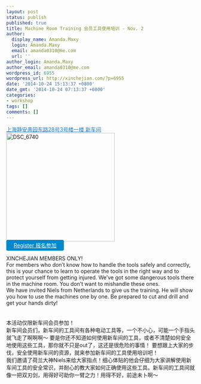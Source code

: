 ```yaml
---
layout: post
status: publish
published: true
title: Machine Room Training 会员工具使用培训 - Nov. 2
author:
  display_name: Amanda.Maxy
  login: Amanda.Maxy
  email: amanda0310@me.com
  url: ''
author_login: Amanda.Maxy
author_email: amanda0310@me.com
wordpress_id: 6955
wordpress_url: http://xinchejian.com/?p=6955
date: '2014-10-24 15:13:37 +0800'
date_gmt: '2014-10-24 07:13:37 +0800'
categories:
- workshop
tags: []
comments: []
---
```

<p><a style="color: #2578bf;" href="http://xinchejian.huodongxing.com/event/map/5244063275800" target="_blank">上海静安愚园东路28号3号楼一楼 新车间</a><br />
<a href="http://xinchejian.com/wp-content/uploads/2014/10/DSC_6740.jpg"><img src="http://xinchejian.com/wp-content/uploads/2014/10/DSC_6740-290x290.jpg" alt="DSC_6740" width="290" height="290" class="aligncenter size-thumbnail wp-image-6956" /></a><br />
<a style="background-color:#0088CC;color:white;border-radius:4px;cursor:pointer;font-size:14px;padding:6px 20px;" href="http://www.huodongxing.com/go/mrt" target="_blank" title="立即报名">Register 报名参加</a><br />
<!--:en--><br />
XINCHEJIAN MEMBERS ONLY!<br />
For members who don&rsquo;t know how to handle the tools safely and correctly, this is your chance to learn to operate the tools in the right way and to protect yourself from getting injured. We&rsquo;ve got some dangerous tools there in the machine room. You don&rsquo;t want to mishandle these ones.<br />
We have invited Niels from Netherlands to give us the training.  He will show you how to use the machines one by one. Be prepared to cut and drill and get your hands dirty!<br />
<!--:--><br />
<!--:zh--><br />
本活动仅限新车间会员参加！<br />
新车间会员们，新车间的工具间有各种电动工具等，一个不小心，可能一个手指头就飞走了啊啊啊～ 要是你还不知道如何使用新车间的工具，或者不清楚如何安全地使用这些工具，那你就不只是out了，这还是很危险的事情！ 要想跟上大家的步伐，安全使用新车间的资源，就来参加新车间的工具使用培训吧！<br />
我们邀请了荷兰大神Niels来给大家指点！细心体贴的他会仔细为大家讲解使用新车间工具的安全常识，并耐心的教大家如何正确使用这些工具。新车间的工具间就像一把双刃剑，用得好可助你一臂之力！用得不好，前途未卜啊～<br />
<!--:--></p>
